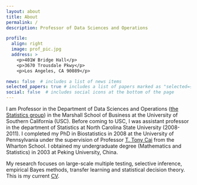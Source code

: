 ```yaml
---
layout: about
title: About
permalink: /
description: Professor of Data Sciences and Operations

profile:
  align: right
  image: prof_pic.jpg
  address: >
    <p>401W Bridge Hall</p>
    <p>3670 Trousdale Pkwy</p>
    <p>Los Angeles, CA 90089</p>

news: false  # includes a list of news items
selected_papers: true # includes a list of papers marked as "selected={true}"
social: false  # includes social icons at the bottom of the page
---
```


I am Professor in the Department of Data Sciences and Operations ([the Statistics group](http://faculty.marshall.usc.edu/gareth-james/StatGroup/)) in the Marshall School of Business at the University of Southern California (USC). Before coming to USC, I was assistant professor in the department of Statistics at North Carolina State University (2008-2011). I completed my PhD in Biostatistics in 2008 at the University of Pennsylvania under the supervision of Professor [T. Tony Cai](http://www-stat.wharton.upenn.edu/~tcai/) from the Wharton School. I obtained my undergraduate degree (Mathematics and Statistics) in 2003 at Peking University, China. 

My research focuses on large-scale multiple testing, selective inference, empirical Bayes methods, transfer learning and statistical decision theory. This is my current [CV](https://wenguangsun.github.io/assets/pdf/CV.pdf). 


